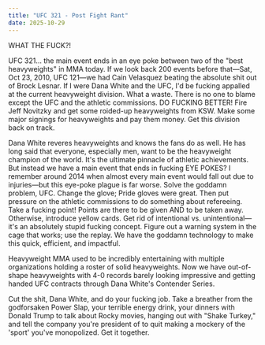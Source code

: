 ```yaml
---
title: "UFC 321 - Post Fight Rant"
date: 2025-10-29
---
```


WHAT THE FUCK?!

UFC 321... the main event ends in an eye poke between two of the "best heavyweights" in MMA today. If we look back 200 events before that—Sat, Oct 23, 2010, UFC 121—we had Cain Velasquez beating the absolute shit out of Brock Lesnar. If I were Dana White and the UFC, I'd be fucking appalled at the current heavyweight division. What a waste. There is no one to blame except the UFC and the athletic commissions. DO FUCKING BETTER! Fire Jeff Novitzky and get some roided-up heavyweights from KSW. Make some major signings for heavyweights and pay them money. Get this division back on track.

Dana White reveres heavyweights and knows the fans do as well. He has long said that everyone, especially men, want to be the heavyweight champion of the world. It's the ultimate pinnacle of athletic achievements. But instead we have a main event that ends in fucking EYE POKES? I remember around 2014 when almost every main event would fall out due to injuries—but this eye-poke plague is far worse. Solve the goddamn problem, UFC. Change the glove; Pride gloves were great. Then put pressure on the athletic commissions to do something about refereeing. Take a fucking point! Points are there to be given AND to be taken away. Otherwise, introduce yellow cards. Get rid of intentional vs. unintentional—it's an absolutely stupid fucking concept. Figure out a warning system in the cage that works; use the replay. We have the goddamn technology to make this quick, efficient, and impactful.

Heavyweight MMA used to be incredibly entertaining with multiple organizations holding a roster of solid heavyweights. Now we have out-of-shape heavyweights with 4-0 records barely looking impressive and getting handed UFC contracts through Dana White's Contender Series.

Cut the shit, Dana White, and do your fucking job. Take a breather from the godforsaken Power Slap, your terrible energy drink, your dinners with Donald Trump to talk about Rocky movies, hanging out with "Shake Turkey," and tell the company you're president of to quit making a mockery of the 'sport' you've monopolized. Get it together.
